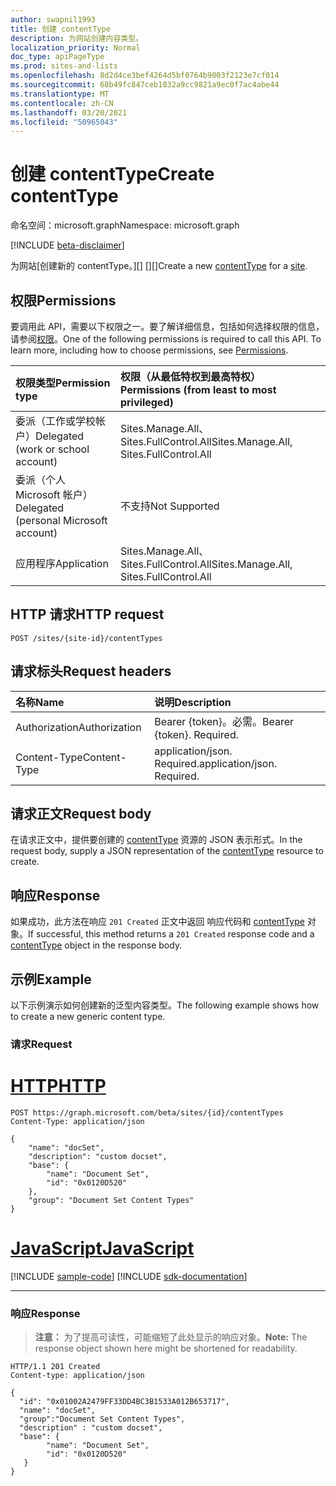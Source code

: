 ```yaml
---
author: swapnil1993
title: 创建 contentType
description: 为网站创建内容类型。
localization_priority: Normal
doc_type: apiPageType
ms.prod: sites-and-lists
ms.openlocfilehash: 8d2d4ce3bef4264d5bf0764b9003f2123e7cf014
ms.sourcegitcommit: 68b49fc847ceb1032a9cc9821a9ec0f7ac4abe44
ms.translationtype: MT
ms.contentlocale: zh-CN
ms.lasthandoff: 03/20/2021
ms.locfileid: "50965043"
---
```

# <a name="create-contenttype"></a><span data-ttu-id="7ede6-103">创建 contentType</span><span class="sxs-lookup"><span data-stu-id="7ede6-103">Create contentType</span></span>
<span data-ttu-id="7ede6-104">命名空间：microsoft.graph</span><span class="sxs-lookup"><span data-stu-id="7ede6-104">Namespace: microsoft.graph</span></span>

[!INCLUDE [beta-disclaimer](../../includes/beta-disclaimer.md)]

<span data-ttu-id="7ede6-105">为网站[创建新的 contentType。][] [][]</span><span class="sxs-lookup"><span data-stu-id="7ede6-105">Create a new [contentType][] for a [site][].</span></span>

## <a name="permissions"></a><span data-ttu-id="7ede6-106">权限</span><span class="sxs-lookup"><span data-stu-id="7ede6-106">Permissions</span></span>

<span data-ttu-id="7ede6-p101">要调用此 API，需要以下权限之一。要了解详细信息，包括如何选择权限的信息，请参阅[权限](/graph/permissions-reference)。</span><span class="sxs-lookup"><span data-stu-id="7ede6-p101">One of the following permissions is required to call this API. To learn more, including how to choose permissions, see [Permissions](/graph/permissions-reference).</span></span>

|<span data-ttu-id="7ede6-109">权限类型</span><span class="sxs-lookup"><span data-stu-id="7ede6-109">Permission type</span></span>      | <span data-ttu-id="7ede6-110">权限（从最低特权到最高特权）</span><span class="sxs-lookup"><span data-stu-id="7ede6-110">Permissions (from least to most privileged)</span></span>              |
|:--------------------|:---------------------------------------------------------|
|<span data-ttu-id="7ede6-111">委派（工作或学校帐户）</span><span class="sxs-lookup"><span data-stu-id="7ede6-111">Delegated (work or school account)</span></span> |<span data-ttu-id="7ede6-112">Sites.Manage.All、Sites.FullControl.All</span><span class="sxs-lookup"><span data-stu-id="7ede6-112">Sites.Manage.All, Sites.FullControl.All</span></span>    |
|<span data-ttu-id="7ede6-113">委派（个人 Microsoft 帐户）</span><span class="sxs-lookup"><span data-stu-id="7ede6-113">Delegated (personal Microsoft account)</span></span> |<span data-ttu-id="7ede6-114">不支持</span><span class="sxs-lookup"><span data-stu-id="7ede6-114">Not Supported</span></span>    |
|<span data-ttu-id="7ede6-115">应用程序</span><span class="sxs-lookup"><span data-stu-id="7ede6-115">Application</span></span> |<span data-ttu-id="7ede6-116">Sites.Manage.All、Sites.FullControl.All</span><span class="sxs-lookup"><span data-stu-id="7ede6-116">Sites.Manage.All, Sites.FullControl.All</span></span> |


## <a name="http-request"></a><span data-ttu-id="7ede6-117">HTTP 请求</span><span class="sxs-lookup"><span data-stu-id="7ede6-117">HTTP request</span></span>

<!-- { "blockType": "ignored" } -->

```http
POST /sites/{site-id}/contentTypes

```

## <a name="request-headers"></a><span data-ttu-id="7ede6-118">请求标头</span><span class="sxs-lookup"><span data-stu-id="7ede6-118">Request headers</span></span>
|<span data-ttu-id="7ede6-119">名称</span><span class="sxs-lookup"><span data-stu-id="7ede6-119">Name</span></span>|<span data-ttu-id="7ede6-120">说明</span><span class="sxs-lookup"><span data-stu-id="7ede6-120">Description</span></span>|
|:---|:---|
|<span data-ttu-id="7ede6-121">Authorization</span><span class="sxs-lookup"><span data-stu-id="7ede6-121">Authorization</span></span>|<span data-ttu-id="7ede6-p102">Bearer {token}。必需。</span><span class="sxs-lookup"><span data-stu-id="7ede6-p102">Bearer {token}. Required.</span></span>|
|<span data-ttu-id="7ede6-124">Content-Type</span><span class="sxs-lookup"><span data-stu-id="7ede6-124">Content-Type</span></span>|<span data-ttu-id="7ede6-p103">application/json. Required.</span><span class="sxs-lookup"><span data-stu-id="7ede6-p103">application/json. Required.</span></span>|

## <a name="request-body"></a><span data-ttu-id="7ede6-127">请求正文</span><span class="sxs-lookup"><span data-stu-id="7ede6-127">Request body</span></span>

<span data-ttu-id="7ede6-128">在请求正文中，提供要创建的 [contentType][] 资源的 JSON 表示形式。</span><span class="sxs-lookup"><span data-stu-id="7ede6-128">In the request body, supply a JSON representation of the [contentType][] resource to create.</span></span>

## <a name="response"></a><span data-ttu-id="7ede6-129">响应</span><span class="sxs-lookup"><span data-stu-id="7ede6-129">Response</span></span>

<span data-ttu-id="7ede6-130">如果成功，此方法在响应 `201 Created` 正文中返回 响应代码和 [contentType][] 对象。</span><span class="sxs-lookup"><span data-stu-id="7ede6-130">If successful, this method returns a `201 Created` response code and a [contentType][] object in the response body.</span></span>


## <a name="example"></a><span data-ttu-id="7ede6-131">示例</span><span class="sxs-lookup"><span data-stu-id="7ede6-131">Example</span></span>

<span data-ttu-id="7ede6-132">以下示例演示如何创建新的泛型内容类型。</span><span class="sxs-lookup"><span data-stu-id="7ede6-132">The following example shows how to create a new generic content type.</span></span>

### <a name="request"></a><span data-ttu-id="7ede6-133">请求</span><span class="sxs-lookup"><span data-stu-id="7ede6-133">Request</span></span>


# <a name="http"></a>[<span data-ttu-id="7ede6-134">HTTP</span><span class="sxs-lookup"><span data-stu-id="7ede6-134">HTTP</span></span>](#tab/http)
<!-- {
  "blockType": "request",
  "name": "create_contenttype"
}
-->

```http
POST https://graph.microsoft.com/beta/sites/{id}/contentTypes
Content-Type: application/json

{
    "name": "docSet",
    "description": "custom docset",
    "base": {
        "name": "Document Set",
        "id": "0x0120D520"
    },
    "group": "Document Set Content Types" 
}
```
# <a name="javascript"></a>[<span data-ttu-id="7ede6-135">JavaScript</span><span class="sxs-lookup"><span data-stu-id="7ede6-135">JavaScript</span></span>](#tab/javascript)
[!INCLUDE [sample-code](../includes/snippets/javascript/create-contenttype-javascript-snippets.md)]
[!INCLUDE [sdk-documentation](../includes/snippets/snippets-sdk-documentation-link.md)]

---


### <a name="response"></a><span data-ttu-id="7ede6-136">响应</span><span class="sxs-lookup"><span data-stu-id="7ede6-136">Response</span></span>
><span data-ttu-id="7ede6-137">**注意：** 为了提高可读性，可能缩短了此处显示的响应对象。</span><span class="sxs-lookup"><span data-stu-id="7ede6-137">**Note:** The response object shown here might be shortened for readability.</span></span>

<!-- {
  "blockType": "response",
  "truncated": true,
  "@odata.type": "microsoft.graph.contentType"
}
-->

```http
HTTP/1.1 201 Created
Content-type: application/json

{
  "id": "0x01002A2479FF33DD4BC3B1533A012B653717",
  "name": "docSet",
  "group":"Document Set Content Types",
  "description" : "custom docset",
  "base": {
        "name": "Document Set",
        "id": "0x0120D520"
   }
}
```


[contentType]: ../resources/contentType.md
[site]: ../resources/site.md

<!--
{
  "type": "#page.annotation",
  "description": "Create a Content type in a site",
  "keywords": "content type",
  "section": "documentation",
  "tocPath": "sites/Create ContentType",
  "suppressions": [
  ]
}
-->
